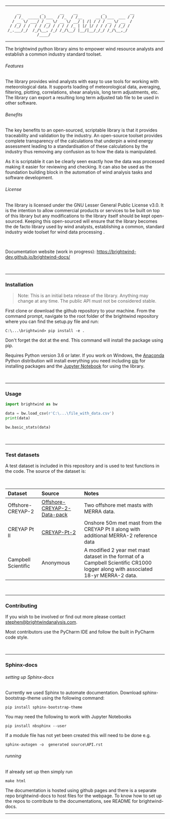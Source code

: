 --------------
```
     __         _       __    __           _           __
    / /_  _____(_)___  / /_  / /__      __(_)___  ___ / /
   / __ \/ ___/ / __ \/ __ \/ __/ | /| / / / __ \/ __  /
  / /_/ / /  / / /_/ / / / / /_ | |/ |/ / / / / / /_/ /
 /_.___/_/  /_/\__, /_/ /_/\__/ |__/|__/_/_/ /_/\__,_/
              /____/
 ```
--------------

The brightwind python library aims to empower wind resource analysts and
establish a common industry standard toolset.
<br>

###### Features
The library provides wind analysts with easy to use tools for working with
meteorological data. It supports loading of meteorological data, averaging,
filtering, plotting, correlations, shear analysis, long term adjustments, etc.
The library can export a resulting long term adjusted tab file to be used in
other software.

###### Benefits
The key benefits to an open-sourced, scriptable library is that it provides traceability
and validation by the industry. An open-source toolset provides complete transparency
of the calculations that underpin a wind energy assessment leading to a standardisation
of these calculations by the industry thus removing any confusion as to how the data is
manipulated.

As it is scriptable it can be clearly seen exactly how the data was processed making it easier
for reviewing and checking. It can also be used as the foundation building block
in the automation of wind analysis tasks and software development.

###### License
The library is licensed under the GNU Lesser General Public License v3.0. It is the
intention to allow commercial products or services to be built on top of this
library but any modifications to the library itself should be kept open-sourced.
Keeping this open-sourced will ensure that the library becomes the de facto
library used by wind analysts, establishing a common, standard industry wide
toolset for wind data processing .

<br>

Documentation website (work in progress): https://brightwind-dev.github.io/brightwind-docs/

<br>

---
### Installation
> Note: This is an initial beta release of the library. Anything may change at any
> time. The public API must not be considered stable.

First clone or download the github repository to your machine. From the command prompt, navigate to the root folder of the brightwind repository where you can find the setup.py file and run:
```
C:\...\brightwind> pip install -e .
```
Don't forget the dot at the end. This command will install the package using pip.

Requires Python version 3.6 or later. If you work on Windows, the [Anaconda](https://www.anaconda.com/download/) Python
distribution will install everything you need including [pip](https://www.w3schools.com/python/python_pip.asp) for installing packages and
the [Jupyter Notebook](https://jupyter.org/) for using the library.

<br>

---
### Usage
```python
import brightwind as bw

data = bw.load_csv(r'C:\...\file_with_data.csv')
print(data)
```
```python
bw.basic_stats(data)
```
<br>

---
### Test datasets
A test dataset is included in this repository and is used to test functions in the code. The source of the dataset is:

<br>

| Dataset            | Source           | Notes  |
|:------------------ |:-------------|:-----|
| Offshore-CREYAP-2  | [Offshore-CREYAP-2-Data-pack](http://www.ewea.org/events/workshops/past-workshops/resource-assessment-2015/offshore-creyap-part-ii/) | Two offshore met masts with MERRA data. |
| CREYAP Pt II       | [CREYAP-Pt-2](http://www.ewea.org/events/workshops/past-workshops/resource-assessment-2015/offshore-creyap-part-ii/)      | Onshore 50m met mast from the CREYAP Pt II along with additional MERRA-2 reference data  |
| Campbell Scientific | Anonymous | A modified 2 year met mast dataset in the format of a Campbell Scientific CR1000 logger along with associated 18-yr MERRA-2 data. |

<br>

---
### Contributing
If you wish to be involved or find out more please contact stephen@brightwindanalysis.com.

Most contributors use the PyCharm IDE and follow the built in PyCharm code style.

<br>

---
### Sphinx-docs
###### setting up Sphinx-docs

Currently we used Sphinx to automate documentation. Download sphinx-bootstrap-theme using the following command:

```
pip install sphinx-bootstrap-theme
```
You may need the following to work with Jupyter Notebooks
```
pip install nbsphinx --user
```
If a module file has not yet been created this will need to be done e.g.
```
sphinx-autogen -o  generated source\API.rst
```
###### running
If already set up then simply run
```
make html
```

The documentation is hosted using github pages and there is a separate repo brightwind-docs to host files for the webpage. To know how to set up the repos to contribute to the documentations, see README for brightwind-docs.
<br>

---
